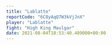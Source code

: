 ```yaml
---
title: "Lablatte"
reportCode: "6C8yAqQ7W3kVjJnX"
player: "Lablatte"
fight: "High King Maulgar"
date: 2021-08-04T18:53:40.409000+00:00
---
```

